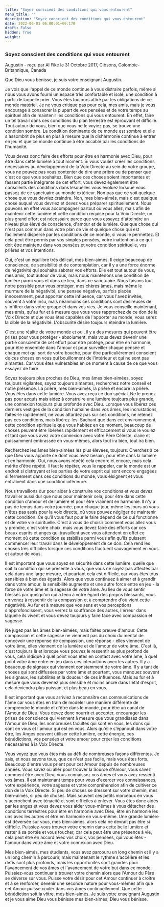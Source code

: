 ```yaml
---
title: "Soyez conscient des conditions qui vous entourent"
menu_title: ""
description: "Soyez conscient des conditions qui vous entourent"
date: 2022-06-01 06:00:01+00:170
draft: False
hidden: True
weight:
---
```

### Soyez conscient des conditions qui vous entourent

Augustin - reçu par Al Fike le 31 Octobre 2017, Gibsons, Colombie-Britannique, Canada

Que Dieu vous bénisse, je suis votre enseignant Augustin.

Je vois que l'appel de ce monde continue à vous distraire parfois, même si nous vous avons fourni un espace très confortable et isolé, une condition à partir de laquelle prier. Vous êtes toujours attiré par les obligations de ce monde matériel. Je ne vous critique pas pour cela, mes amis, mais je vous encourage à consacrer la plupart de vos pensées et de votre temps au spirituel afin de maintenir les conditions qui vous entourent. En effet, faire un tel travail dans ces conditions du plan terrestre est éprouvant et difficile. Tout autour de vous, bien que vous ne le voyiez pas, se trouve une condition sombre. La condition dominante de ce monde est sombre et elle s'assombrit de plus en plus à mesure que la disharmonie continue à entrer en jeu et que ce monde continue à être accablé par les conditions de l'humanité.

Vous devez donc faire des efforts pour être en harmonie avec Dieu, pour être dans cette lumière à tout moment. Si vous voulez créer les conditions nécessaires au développement de la Voix Directe au sein de votre groupe, vous ne pouvez pas vous contenter de dire une prière ou de penser que c'est ce que vous souhaitez. Bien que ces choses soient importantes et fassent partie intégrante de cet effort, vous devez également être conscients des conditions dans lesquelles vous évoluez lorsque vous passez de ce sanctuaire au monde extérieur. Non pas que ce soit quelque chose que vous devriez craindre. Non, mes bien-aimés, mais c'est quelque chose auquel vous devriez et devez vous préparer spirituellement. Nous pouvons en effet vous accompagner partout où vous allez, mais afin de maintenir cette lumière et cette condition requise pour la Voix Directe, un plus grand effort est nécessaire parce que vous essayez d'atteindre un niveau plus élevé de conscience, d'amour et de lumière. Quelque chose qui n'est pas commun dans votre plan de vie et quelque chose qui est facilement dispersé par les conditions de ce monde, si vous le permettez. Et cela peut être permis par vos simples pensées, votre inattention à ce qui doit être maintenu dans vos pensées et votre condition spirituelle, vos prières et vos intentions.

Oui, c'est un équilibre très délicat, mes bien-aimés. Il exige beaucoup de conscience, de sensibilité et de contemplation, car il y a une force énorme de négativité qui souhaite saboter vos efforts. Elle est tout autour de vous, mes amis, tout autour de vous, mais nous maintenons une condition de lumière parmi vous et dans ce lieu, dans ce sanctuaire. Nous faisons tout notre possible pour vous protéger, mes chères âmes, mais même le murmure de la négativité, une pensée négative, parfois placée innocemment, peut apporter cette influence, car vous l'avez invitée, souvent à votre insu, mais néanmoins ces conditions sont désireuses de s'infiltrer dans votre groupe et dans vos vies. Je vous conseille maintenant, mes amis, qu'au fur et à mesure que vous vous rapprochez de ce don de la Voix Directe et que vous êtes capables de l'apporter au monde, vous serez la cible de la négativité. L'obscurité désire toujours éteindre la lumière. 

C'est une réalité de votre monde et oui, il y a des mesures qui peuvent être prises pour vous protéger - absolument, mais vous devez devenir une partie consciente de cet effort pour être protégé, pour être en harmonie, pour être ensemble dans l'amour et pour surveiller chaque pensée et chaque mot qui sort de votre bouche, pour être particulièrement conscient de ces choses en vous qui bouillonnent de l'intérieur et qui ne sont pas aimantes. Car vous êtes vulnérables en ce moment à cause de ce que vous essayez de faire.

Soyez toujours plus proches de Dieu, mes âmes bien-aimées, soyez toujours vigilantes, soyez toujours aimantes, recherchez notre conseil et notre présence. La prière, mes bien-aimés, la prière et encore la prière. Vous êtes dans cette lumière. Vous avez reçu ce don spécial. Ne le prenez pas pour acquis mais aidez à construire une lumière toujours plus grande, une connexion toujours plus profonde avec Dieu. Lorsque vous libérez ces derniers vestiges de la condition humaine dans vos âmes, les incrustations, faites-le rapidement, ne vous attardez pas sur ces conditions, ne retenez pas ces conditions, mais libérez-les. Sachant que dans cet environnement, cette condition spirituelle que vous habitez en ce moment, beaucoup de choses peuvent être libérées rapidement et efficacement si vous le voulez et tant que vous avez votre connexion avec votre Père Céleste, claire et puissamment embrassée en vous-mêmes, alors tout ira bien, tout ira bien.

Recherchez les âmes bien-aimées les plus élevées, toujours. Cherchez à ce que Dieu vous apporte ce dont vous avez besoin, pour être dans la lumière et en harmonie. Oui, nous avons répété cela encore et encore, mais cela mérite d'être répété. Il faut le répéter, vous le rappeler, car le monde est un endroit si distrayant et les parties de votre esprit qui sont encore engagées si fermement dans ces conditions du monde, vous éloignent et vous entraînent dans une condition inférieure.

Nous travaillons dur pour aider à construire vos conditions et vous devez travailler aussi dur que nous pour maintenir cela, pour être dans cette condition d'amour et de lumière et pour être vraiment en harmonie. Il n'y a pas de temps dans votre journée, pour chaque jour, même les jours où vous n'êtes pas assis pour la voix directe, où vous pouvez négliger de maintenir cette condition. Ce qu'il vous faut pour le faire dépend de ce qui fonctionne et de votre vie spirituelle. C'est à vous de choisir comment vous allez vous y prendre, c'est votre choix, mais vous devez faire des efforts car ces beaux esprits et anges qui travaillent avec vous attendent en effet ce moment où cette condition se stabilise parmi vous afin qu'ils puissent commencer leur travail dans le développement de ce don. Cela rend les choses très difficiles lorsque ces conditions fluctuent sauvagement en vous et autour de vous.

Il est important que vous soyez en sécurité dans cette lumière, quelle que soit la condition qui se présente à vous, que vous ne soyez pas affectés par cela dans une large mesure, et pourtant cela est difficile, car vous êtes tous sensibles à bien des égards. Alors que vous continuez à aimer et à grandir dans votre amour, la sensibilité augmente et une autre force entre en jeu - la force de votre âme et la sagesse de votre âme. Au lieu de vous sentir blessés par quelqu'un qui a tenu à votre égard des propos blessants, vous en venez à ressentir de la compassion et à comprendre d'où vient cette négativité. Au fur et à mesure que vos sens et vos perceptions s'approfondissent, vous verrez la souffrance des autres, l'erreur dans laquelle ils vivent et vous devez toujours y faire face avec compassion et sagesse. 

Ne jugez pas les âmes bien-aimées, mais faites preuve d'amour. Cette compassion et cette sagesse ne viennent pas du choix du mental de concevoir une réponse de compassion, une réponse - elles viennent de votre âme, elles viennent de la lumière et de l'amour de votre âme. C'est là, c'est toujours là et lorsque vous pouvez le ressentir au plus profond de vous, cela indique à quel point vous êtes en contact avec votre âme, à quel point votre âme entre en jeu dans ces interactions avec les autres. Il y a beaucoup de signaux qui viennent constamment de votre âme. Il y a tant de choses qui sont diffusées par votre âme et pourtant, vous manquez souvent les signaux, les subtilités et la douceur de ces influences. Mais au fur et à mesure que vous devenez plus sensible et moins ancré dans l'état d'esprit, cela deviendra plus puissant et plus beau en vous.

Il est important que vous arriviez à reconnaître ces communications de l'âme car vous êtes en train de modeler une manière différente de comprendre le monde et d'être dans le monde, pour être un canal de l'Amour de Dieu. Vous devez donc nourrir et accepter, encourager les prises de conscience qui viennent à mesure que vous grandissez dans l'Amour de Dieu, les nombreuses facultés qui sont en vous, les dons qui sont en vous et l'amour qui est en vous. Alors qu'elle s'épanouit dans votre être, les Anges peuvent utiliser cette lumière, cette énergie, ces bénédictions, vos pensées et votre amour pour créer les conditions nécessaires à la Voix Directe.

Vous voyez que vous êtes mis au défi de nombreuses façons différentes. Je sais, et nous savons tous, que ce n'est pas facile, mais vous êtes forts. Beaucoup d'entre vous prient pour cet Amour depuis de nombreuses années. Vous savez où aller pour trouver la Source d'Amour, vous savez comment être avec Dieu, vous connaissez vos âmes et vous avez ressenti vos âmes. Il est maintenant temps pour vous d'exercer vos connaissances, votre expérience, votre sagesse et votre compréhension afin de cultiver ce don de la Voix Directe. Si peu de choses se dressent sur votre chemin, mes bien-aimés, si peu de choses. Mais souvent ces petits morceaux en vous s'accrochent avec ténacité et sont difficiles à enlever. Vous êtes donc aidés par les anges et vous devez vous aider vous-mêmes à vous détacher des conditions terrestres pour être en harmonie avec Dieu, être en harmonie les uns avec les autres et être en harmonie en vous-même. Une grande lumière est déversée sur vous, mes bien-aimés, alors cela ne devrait pas être si difficile. Puissiez-vous trouver votre chemin dans cette belle lumière et rester à sa portée et vous toucher, car cela peut être une présence à vie, cela peut être en accord avec vos choix, vos pensées, qui vous êtes - l'amour dans votre âme et votre connexion avec Dieu.

Mes bien-aimés, mes étudiants, vous avez parcouru un long chemin et il y a un long chemin à parcourir, mais maintenant le rythme s'accélère et les défis sont plus profonds, mais les opportunités sont grandes pour l'avancement de vos âmes et l'avancement de votre but dans ce monde. Puissiez-vous continuer à trouver votre chemin alors que l'Amour du Père se déverse sur vous. Puisse votre désir pour cet Amour continuer à croître et à se renforcer, devenir une seconde nature pour vous-mêmes afin que cet Amour puisse couler dans vos âmes continuellement. Que cette bénédiction soit la vôtre, mes bien-aimés. Je suis votre enseignant Augustin et je vous aime Dieu vous bénisse mes bien-aimés, Dieu vous bénisse.



